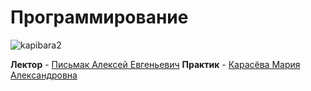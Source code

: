 # Программирование
![kapibara2](https://v.cdn.vine.co/r/thumbs/6A53604DDF1220432697487458304_SW_WEBM_1433947850353_image.jpg?versionId=LVvGKVlL3EEjSm7kZesvqMBAT43LyTEX)

**Лектор** - [Письмак Алексей Евгеньевич](https://my.itmo.ru/persons/160739)
**Практик** - [Карасёва Мария Александровна](https://my.itmo.ru/persons/265139)
